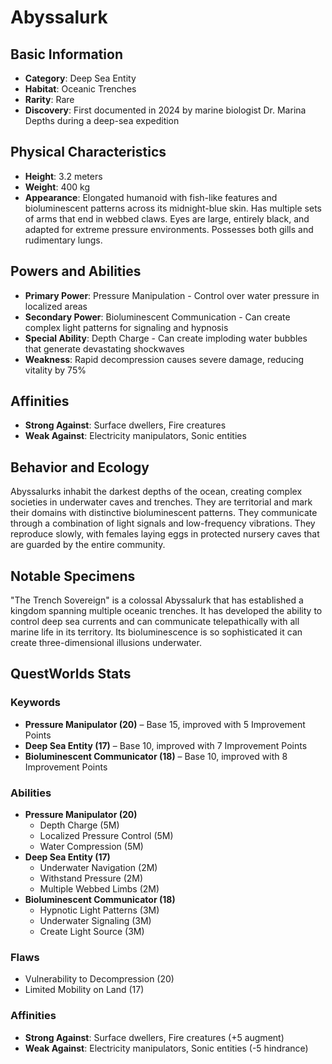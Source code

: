 # Abyssalurk

## Basic Information
- **Category**: Deep Sea Entity
- **Habitat**: Oceanic Trenches
- **Rarity**: Rare
- **Discovery**: First documented in 2024 by marine biologist Dr. Marina Depths during a deep-sea expedition

## Physical Characteristics
- **Height**: 3.2 meters
- **Weight**: 400 kg
- **Appearance**: Elongated humanoid with fish-like features and bioluminescent patterns across its midnight-blue skin. Has multiple sets of arms that end in webbed claws. Eyes are large, entirely black, and adapted for extreme pressure environments. Possesses both gills and rudimentary lungs.

## Powers and Abilities
- **Primary Power**: Pressure Manipulation - Control over water pressure in localized areas
- **Secondary Power**: Bioluminescent Communication - Can create complex light patterns for signaling and hypnosis
- **Special Ability**: Depth Charge - Can create imploding water bubbles that generate devastating shockwaves
- **Weakness**: Rapid decompression causes severe damage, reducing vitality by 75%

## Affinities
- **Strong Against**: Surface dwellers, Fire creatures
- **Weak Against**: Electricity manipulators, Sonic entities

## Behavior and Ecology
Abyssalurks inhabit the darkest depths of the ocean, creating complex societies in underwater caves and trenches. They are territorial and mark their domains with distinctive bioluminescent patterns. They communicate through a combination of light signals and low-frequency vibrations. They reproduce slowly, with females laying eggs in protected nursery caves that are guarded by the entire community.

## Notable Specimens
"The Trench Sovereign" is a colossal Abyssalurk that has established a kingdom spanning multiple oceanic trenches. It has developed the ability to control deep sea currents and can communicate telepathically with all marine life in its territory. Its bioluminescence is so sophisticated it can create three-dimensional illusions underwater.

## QuestWorlds Stats

### Keywords
- **Pressure Manipulator (20)** – Base 15, improved with 5 Improvement Points
- **Deep Sea Entity (17)** – Base 10, improved with 7 Improvement Points
- **Bioluminescent Communicator (18)** – Base 10, improved with 8 Improvement Points

### Abilities
- **Pressure Manipulator (20)**
  - Depth Charge (5M)
  - Localized Pressure Control (5M)
  - Water Compression (5M)
- **Deep Sea Entity (17)**
  - Underwater Navigation (2M)
  - Withstand Pressure (2M)
  - Multiple Webbed Limbs (2M)
- **Bioluminescent Communicator (18)**
  - Hypnotic Light Patterns (3M)
  - Underwater Signaling (3M)
  - Create Light Source (3M)

### Flaws
- Vulnerability to Decompression (20)
- Limited Mobility on Land (17)

### Affinities
- **Strong Against**: Surface dwellers, Fire creatures (+5 augment)
- **Weak Against**: Electricity manipulators, Sonic entities (-5 hindrance)
